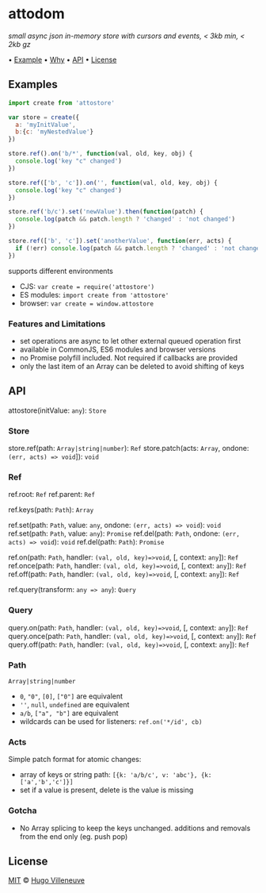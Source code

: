 # attodom

*small async json in-memory store with cursors and events, < 3kb min, < 2kb gz*

• [Example](#example) • [Why](#why) • [API](#api) • [License](#license)

## Examples

```javascript
import create from 'attostore'

var store = create({
  a: 'myInitValue',
  b:{c: 'myNestedValue'}
})

store.ref().on('b/*', function(val, old, key, obj) {
  console.log('key "c" changed')
})

store.ref(['b', 'c']).on('', function(val, old, key, obj) {
  console.log('key "c" changed')
})

store.ref('b/c').set('newValue').then(function(patch) {
  console.log(patch && patch.length ? 'changed' : 'not changed')
})

store.ref(['b', 'c']).set('anotherValue', function(err, acts) {
  if (!err) console.log(patch && patch.length ? 'changed' : 'not changed')
})
```

supports different environments
* CJS: `var create = require('attostore')`
* ES modules: `import create from 'attostore'`
* browser: `var create = window.attostore`


### Features and Limitations

* set operations are async to let other external queued operation first
* available in CommonJS, ES6 modules and browser versions
* no Promise polyfill included. Not required if callbacks are provided
* only the last item of an Array can be deleted to avoid shifting of keys


## API

attostore(initValue: `any`): `Store`

### Store

store.ref(path: `Array|string|number`): `Ref`
store.patch(acts: `Array`, ondone: `(err, acts) => void`]): `void`

### Ref

ref.root: `Ref`
ref.parent: `Ref`

ref.keys(path: `Path`): `Array`

ref.set(path: `Path`, value: `any`, ondone: `(err, acts) => void`): `void`
ref.set(path: `Path`, value: `any`): `Promise`
ref.del(path: `Path`, ondone: `(err, acts) => void`): `void`
ref.del(path: `Path`): `Promise`

ref.on(path: `Path`, handler: `(val, old, key)=>void`, [, context: `any`]): `Ref`
ref.once(path: `Path`, handler: `(val, old, key)=>void`, [, context: `any`]): `Ref`
ref.off(path: `Path`, handler: `(val, old, key)=>void`, [, context: `any`]): `Ref`

ref.query(transform: `any => any`): `Query`

### Query

query.on(path: `Path`, handler: `(val, old, key)=>void`, [, context: `any`]): `Ref`
query.once(path: `Path`, handler: `(val, old, key)=>void`, [, context: `any`]): `Ref`
query.off(path: `Path`, handler: `(val, old, key)=>void`, [, context: `any`]): `Ref`

### Path

`Array|string|number`
* `0`, `"0"`, `[0]`, `["0"]` are equivalent
* `''`, `null`, `undefined` are equivalent
* `a/b`, `["a", "b"]` are equivalent
* wildcards can be used for listeners: `ref.on('*/id', cb)`

### Acts

Simple patch format for atomic changes:
* array of keys or string path: `[{k: 'a/b/c', v: 'abc'}, {k:['a','b','c']}]`
* set if a value is present, delete is the value is missing


### Gotcha

* No Array splicing to keep the keys unchanged. additions and removals from the end only (eg. push pop)


## License

[MIT](http://www.opensource.org/licenses/MIT) © [Hugo Villeneuve](https://github.com/hville)
